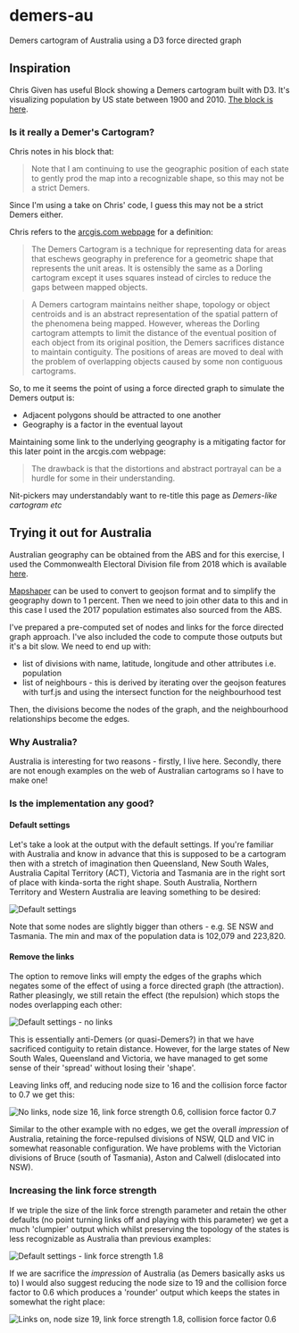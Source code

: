 # demers-au
Demers cartogram of Australia using a D3 force directed graph

## Inspiration
Chris Given has useful Block showing a Demers cartogram built with D3. It's visualizing population by US state between 1900 and 2010. [The block is here](https://bl.ocks.org/cmgiven/9d6bc46cf586738458c13dd2b5dadd84).

### Is it really a Demer's Cartogram?
Chris notes in his block that:
>Note that I am continuing to use the geographic position of each state to gently prod the map into a recognizable shape, so this may not be a strict Demers.

Since I'm using a take on Chris' code, I guess this may not be a strict Demers either. 

Chris refers to the [arcgis.com webpage](https://www.arcgis.com/home/item.html?id=d1663c61ba2843f78cec5286a4c7a1c6) for a definition:

>The Demers Cartogram is a technique for representing data for areas that eschews geography in preference for a geometric shape that represents the unit areas. It is ostensibly the same as a Dorling cartogram except it uses squares instead of circles to reduce the gaps between mapped objects.

>A Demers cartogram maintains neither shape, topology or object centroids and is an abstract representation of the spatial pattern of the phenomena being mapped. However, whereas the Dorling cartogram attempts to limit the distance of the eventual position of each object from its original position, the Demers sacrifices distance to maintain contiguity. The positions of areas are moved to deal with the problem of overlapping objects caused by some non contiguous cartograms.

So, to me it seems the point of using a force directed graph to simulate the Demers output is:

* Adjacent polygons should be attracted to one another 
* Geography is a factor in the eventual layout

Maintaining some link to the underlying geography is a mitigating factor for this later point in the arcgis.com webpage:

>The drawback is that the distortions and abstract portrayal can be a hurdle for some in their understanding.

Nit-pickers may understandably want to re-title this page as *Demers-like cartogram etc*

## Trying it out for Australia
Australian geography can be obtained from the ABS and for this exercise, I used the Commonwealth Electoral Division file from 2018 which is available [here](https://www.abs.gov.au/AUSSTATS/abs@.nsf/DetailsPage/1270.0.55.003July%202018?OpenDocument). 

[Mapshaper](https://mapshaper.org/) can be used to convert to geojson format and to simplify the geography down to 1 percent. Then we need to join other data to this and in this case I used the 2017 population estimates also sourced from the ABS.

I've prepared a pre-computed set of nodes and links for the force directed graph approach. I've also included the code to compute those outputs but it's a bit slow. We need to end up with:

* list of divisions with name, latitude, longitude and other attributes i.e. population
* list of neighbours - this is derived by iterating over the geojson features with turf.js and using the intersect function for the neighbourhood test

Then, the divisions become the nodes of the graph, and the neighbourhood relationships become the edges.

### Why Australia?
Australia is interesting for two reasons - firstly, I live here. Secondly, there are not enough examples on the web of Australian cartograms so I have to make one!

### Is the implementation any good?

#### Default settings
Let's take a look at the output with the default settings. If you're familiar with Australia and know in advance that this is supposed to be a cartogram then with a stretch of imagination then Queensland, New South Wales, Australia Capital Territory (ACT), Victoria and Tasmania are in the right sort of place with kinda-sorta the right shape. South Australia, Northern Territory and Western Australia are leaving something to be desired:

![Default settings](/images/l-1-ns-20-lfs-0.6-cff-1.png)

Note that some nodes are slightly bigger than others - e.g. SE NSW and Tasmania. The min and max of the population data is 102,079 and 223,820. 

#### Remove the links
The option to remove links will empty the edges of the graphs which negates some of the effect of using a force directed graph (the attraction). Rather pleasingly, we still retain the effect (the repulsion) which stops the nodes overlapping each other:

![Default settings - no links](/images/l-0-ns-20-lfs-0.6-cff-1.png)

This is essentially anti-Demers (or quasi-Demers?) in that we have sacrificed contiguity to retain distance. However, for the large states of New South Wales, Queensland and Victoria, we have managed to get some sense of their 'spread' without losing their 'shape'.

Leaving links off, and reducing node size to 16 and the collision force factor to 0.7 we get this:

![No links, node size 16, link force strength 0.6, collision force factor 0.7](/images/l-0-ns-16-lfs-0.6-cff-0.7.png)

Similar to the other example with no edges, we get the overall *impression* of Australia, retaining the force-repulsed divisions of NSW, QLD and VIC in somewhat reasonable configuration. We have problems with the Victorian divisions of Bruce (south of Tasmania), Aston and Calwell (dislocated into NSW).

### Increasing the link force strength
If we triple the size of the link force strength parameter and retain the other defaults (no point turning links off and playing with this parameter) we get a much 'clumpier' output which whilst preserving the topology of the states is less recognizable as Australia than previous examples:

![Default settings - link force strength 1.8](/images/l-1-ns-20-lfs-1.8-cff-1.png)

If we are sacrifice the *impression* of Australia (as Demers basically asks us to) I would also suggest reducing the node size to 19 and the collision force factor to 0.6 which produces a 'rounder' output which keeps the states in somewhat the right place:

![Links on, node size 19, link force strength 1.8, collision force factor 0.6](/images/l-1-ns-19-lfs-1.8-cff-0.6.png)


